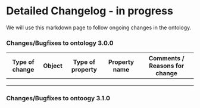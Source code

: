# Detailed Changelog - in progress

We will use this markdown page to follow ongoing changes in the ontology.

### Changes/Bugfixes to ontology 3.0.0
| Type of change   | Object  | Type of property  | Property name  | Comments / Reasons for change  |
|---|---|---|---|---|
|   |   |   |   |   |
|   |   |   |   |   |
|   |   |   |   |   |

### Changes/Bugfixes to ontoogy 3.1.0
